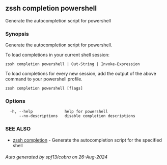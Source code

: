 ## zssh completion powershell

Generate the autocompletion script for powershell

### Synopsis

Generate the autocompletion script for powershell.

To load completions in your current shell session:

	zssh completion powershell | Out-String | Invoke-Expression

To load completions for every new session, add the output of the above command
to your powershell profile.


```
zssh completion powershell [flags]
```

### Options

```
  -h, --help              help for powershell
      --no-descriptions   disable completion descriptions
```

### SEE ALSO

* [zssh completion](../completion.md)	 - Generate the autocompletion script for the specified shell

###### Auto generated by spf13/cobra on 26-Aug-2024
